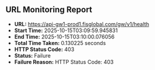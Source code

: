 ## URL Monitoring Report

- **URL:** https://api-gw1-prod1.fisglobal.com/gw/v1/health
- **Start Time:** 2025-10-15T03:09:59.945831
- **End Time:** 2025-10-15T03:10:00.076056
- **Total Time Taken:** 0.130225 seconds
- **HTTP Status Code:** 403
- **Status:** Failure
- **Failure Reason:** HTTP Status Code: 403

